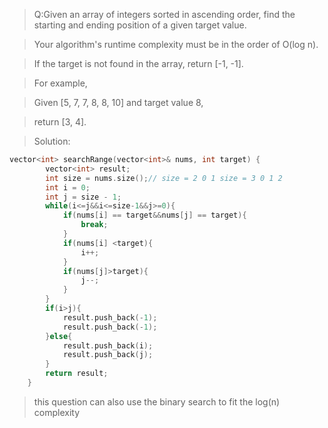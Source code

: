 > Q:Given an array of integers sorted in ascending order, find the starting and ending position of a given target value.

> Your algorithm's runtime complexity must be in the order of O(log n).

> If the target is not found in the array, return [-1, -1].

> For example,

> Given [5, 7, 7, 8, 8, 10] and target value 8,

> return [3, 4].

> Solution: 

```C++
vector<int> searchRange(vector<int>& nums, int target) {
        vector<int> result;
        int size = nums.size();// size = 2 0 1 size = 3 0 1 2
        int i = 0;
        int j = size - 1;
        while(i<=j&&i<=size-1&&j>=0){
            if(nums[i] == target&&nums[j] == target){
                break;
            }
            if(nums[i] <target){
                i++;
            }
            if(nums[j]>target){
                j--;
            }
        }
        if(i>j){
            result.push_back(-1);
            result.push_back(-1);
        }else{
            result.push_back(i);
            result.push_back(j);
        }
        return result;
    }
```
> this question can also use the binary search to fit the log(n) complexity
